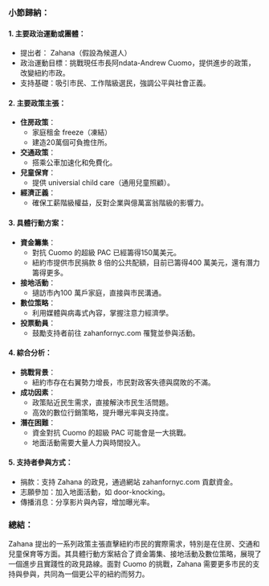 ### 小節歸納：

#### 1. 主要政治運動或團體：
   - 提出者： Zahana（假設為候選人）
   - 政治運動目標：挑戰現任市長阿ndata-Andrew Cuomo，提供進步的政策，改變紐約市政。
   - 支持基礎：吸引市民、工作階級選民，強調公平與社會正義。

#### 2. 主要政策主張：
   - **住房政策**：
     - 家庭租金	freeze（凍結）
     - 建造20萬個可負擔住所。
   - **交通政策**：
     - 搭乘公車加速化和免費化。
   - **兒童保育**：
     - 提供 universial child care（通用兒童照顧）。
   - **經濟正義**：
     - 確保工薪階級權益，反對企業與億萬富翁階級的影響力。

#### 3. 具體行動方案：
   - **資金籌集**：
     - 對抗 Cuomo 的超級 PAC 已經籌得150萬美元。
     - 紐約市提供市民捐款 8 倍的公共配額，目前已籌得400 萬美元，還有潛力籌得更多。
   - **接地活動**：
     - 擿訪市內100 萬戶家庭，直接與市民溝通。
   - **數位策略**：
     - 利用媒體與病毒式內容，掌握注意力經濟學。
   - **投票動員**：
     - 鼓勵支持者前往 zahanfornyc.com 罹覽並參與活動。

#### 4. 綜合分析：
   - **挑戰背景**：
     - 紐約市存在右翼勢力增長，市民對政客失德與腐敗的不滿。
   - **成功因素**：
     - 政策貼近民生需求，直接解決市民生活問題。
     - 高效的數位行銷策略，提升曝光率與支持度。
   - **潛在困難**：
     - 資金對抗 Cuomo 的超級 PAC 可能會是一大挑戰。
     - 地面活動需要大量人力與時間投入。

#### 5. 支持者參與方式：
   - 捐款：支持 Zahana 的政見，通過網站 zahanfornyc.com 貢獻資金。
   - 志願參加：加入地面活動，如 door-knocking。
   - 傳播消息：分享影片與內容，增加曝光率。

### 總結：
Zahana 提出的一系列政策主張直擊紐約市民的實際需求，特別是在住房、交通和兒童保育等方面。其具體行動方案結合了資金籌集、接地活動及數位策略，展現了一個進步且實踐性的政見路線。面對 Cuomo 的挑戰，Zahana 需要更多市民的支持與參與，共同為一個更公平的紐約而努力。